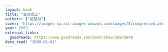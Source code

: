 ```yaml
---
layout: book
title: "古文观止"
authors: ["吴楚材"]
cover: "https://images-na.ssl-images-amazon.com/images/S/compressed.photo.goodreads.com/books/1393860282i/18870949.jpg"
year: 2009
external_links:
  goodreads: https://www.goodreads.com/book/show/18870949
date_read: "2008-01-01"
---
```

